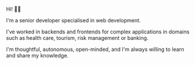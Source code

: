 Hi! 👋🏼

I'm a senior developer specialised in web development. 

I've worked in backends and frontends for complex applications in domains such as health care, tourism, risk management or banking.  

I'm thoughtful, autonomous, open-minded, and I'm always willing to learn and share my knowledge.
